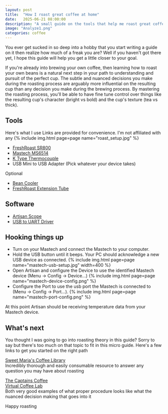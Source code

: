 ```yaml
---
layout: post
title:  "How I roast great coffee at home"
date:   2025-06-21 08:00:00
description: "A small guide on the tools that help me roast great coffee at home"
image: "Analyze1.png"
categories: coffee
---
```


You ever get sucked in so deep into a hobby that you start writing a guide on it then realize how much of a freak you are? Well if you haven't got there yet, I hope this guide will help you get a little closer to your goal.

If you're already into brewing your own coffee, then learning how to roast your own beans is a natural next step in your path to understanding and pursuit of the perfect cup. The subtle and nuanced decisions you make during the roasting process are arguably more influential on the resulting cup than any decision you make during the brewing process. By mastering the roasting process, you'll be able to have fine tune control over things like the resulting cup's character (bright vs bold) and the cup's texture (tea vs thick).

## Tools
Here's what I use
Links are provided for convenience. I'm not affiliated with any
{% include img.html page=page name="roast_setup.jpg" %}
- [FreshRoast SR800](https://www.amazon.com/dp/B07Z9Q3TLQ)
- [Mastech MS6514](https://www.amazon.com/Mastech-MS6514-Thermometer-Temperature-Interface/dp/B00KXC8YNK)
- [K Type Thermocouple](https://www.amazon.com/Thermocouple-Headprobe-Mini-Connector-Temperature/dp/B0BGXXGR1M)
- USB Mini to USB Adapter (Pick whatever your device takes)

Optional
- [Bean Cooler](https://www.amazon.com/dp/B07S9XYC48)
- [FreshRoast Extension Tube](https://www.etsy.com/shop/RazzoRoasting)

## Software
- [Artisan Scope](https://artisan-scope.org/download/)
- [USB to UART Driver](https://www.silabs.com/software-and-tools/usb-to-uart-bridge-vcp-drivers?tab=downloads)

## Hooking things up

- Turn on your Mastech and connect the Mastech to your computer.
- Hold the USB button until it beeps. Your PC should acknowledge a new USB device as connected.
{% include img.html page=page name="mastech-usb-setup.jpg" width=400 %}
- Open Artisan and configure the Device to use the identified Mastech device (Menu -> Config -> Device...)
{% include img.html page=page name="mastech-device-config.png" %}
- Configure the Port to use the usb port the Mastech is connected to (Menu -> Config -> Port...). 
{% include img.html page=page name="mastech-port-config.png" %}

At this point Artisan should be receiving temperature data from your Mastech device.

## What's next

You thought I was going to go into roasting theory in this guide? Sorry to say but there's too much on that topic to fit in this micro guide.
Here's a few links to get you started on the right path

[Sweet Maria's Coffee Library](https://library.sweetmarias.com/) \
Incredibly thorough and easily consumable resource to answer any question you may have about roasting

[The Captains Coffee](https://www.youtube.com/TheCaptainsCoffee) \
[Virtual Coffee Lab](https://www.youtube.com/@VirtualCoffeeLab) \
Both very good examples of what proper procedure looks like what the nuanced decision making that goes into it

Happy roasting